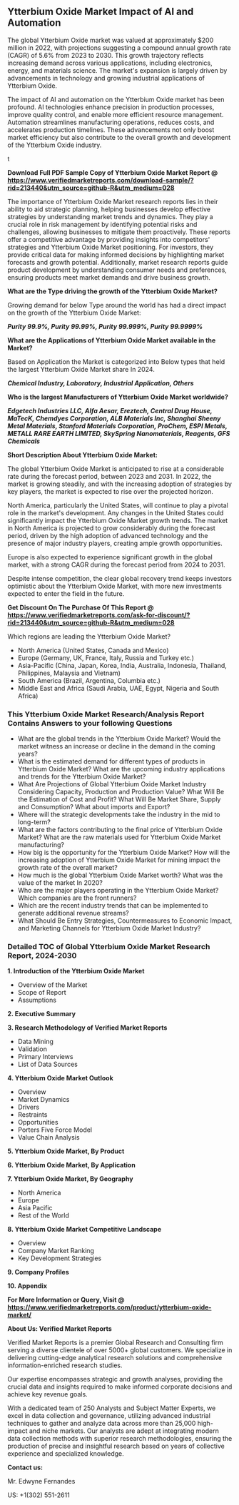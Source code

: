 <h2>Ytterbium Oxide Market Impact of AI and Automation</h2><p>The global Ytterbium Oxide market was valued at approximately $200 million in 2022, with projections suggesting a compound annual growth rate (CAGR) of 5.6% from 2023 to 2030. This growth trajectory reflects increasing demand across various applications, including electronics, energy, and materials science. The market's expansion is largely driven by advancements in technology and growing industrial applications of Ytterbium Oxide.</p><p>The impact of AI and automation on the Ytterbium Oxide market has been profound. AI technologies enhance precision in production processes, improve quality control, and enable more efficient resource management. Automation streamlines manufacturing operations, reduces costs, and accelerates production timelines. These advancements not only boost market efficiency but also contribute to the overall growth and development of the Ytterbium Oxide industry.</p>t</p><p id="" class=""><strong>Download Full PDF Sample Copy of Ytterbium Oxide Market Report @ <a href="https://www.verifiedmarketreports.com/download-sample/?rid=213440&utm_source=github-R&utm_medium=028" target="_blank">https://www.verifiedmarketreports.com/download-sample/?rid=213440&utm_source=github-R&utm_medium=028</a></strong></p><p>The importance of&nbsp;Ytterbium Oxide Market research reports lies in their ability to aid strategic planning, helping businesses develop effective strategies by understanding market trends and dynamics. They play a crucial role in risk management by identifying potential risks and challenges, allowing businesses to mitigate them proactively. These reports offer a competitive advantage by providing insights into competitors' strategies and Ytterbium Oxide Market positioning. For investors, they provide critical data for making informed decisions by highlighting market forecasts and growth potential. Additionally, market research reports guide product development by understanding consumer needs and preferences, ensuring products meet market demands and drive business growth.</p><p><strong>What are the&nbsp;Type driving the growth of the Ytterbium Oxide Market?</strong></p><p id="" class="">Growing demand for below Type around the world has had a direct impact on the growth of the Ytterbium Oxide Market:</p><em><strong>Purity 99.9%, Purity 99.99%, Purity 99.999%, Purity 99.9999%</strong></em></p><strong>What are the&nbsp;Applications&nbsp;of Ytterbium Oxide Market available in the Market?</strong></p><p id="" class="">Based on Application the Market is categorized into Below types that held the largest Ytterbium Oxide Market share In 2024.</p><em><strong>Chemical Industry, Laboratory, Industrial Application, Others</strong></em></p><strong>Who is the largest Manufacturers of Ytterbium Oxide Market worldwide?</strong></p><p><em><strong>Edgetech Industries LLC, Alfa Aesar, Ereztech, Central Drug House, MaTecK, Chemdyes Corporation, ALB Materials Inc, Shanghai Sheeny Metal Materials, Stanford Materials Corporation, ProChem, ESPI Metals, METALL RARE EARTH LIMITED, SkySpring Nanomaterials, Reagents, GFS Chemicals</strong></em></p><p id="" class=""><strong>Short Description About Ytterbium Oxide Market:</strong></p><p>The global Ytterbium Oxide Market is anticipated to rise at a considerable rate during the forecast period, between 2023 and 2031. In 2022, the market is growing steadily, and with the increasing adoption of strategies by key players, the market is expected to rise over the projected horizon.</p><p>North America, particularly the United States, will continue to play a pivotal role in the market's development. Any changes in the United States could significantly impact the Ytterbium Oxide Market growth trends. The market in North America is projected to grow considerably during the forecast period, driven by the high adoption of advanced technology and the presence of major industry players, creating ample growth opportunities.</p><p>Europe is also expected to experience significant growth in the global market, with a strong CAGR during the forecast period from 2024 to 2031.</p><p>Despite intense competition, the clear global recovery trend keeps investors optimistic about the Ytterbium Oxide Market, with more new investments expected to enter the field in the future.</p><p id="" class=""><strong>Get Discount On The Purchase Of This Report @ <a href="https://www.verifiedmarketreports.com/ask-for-discount/?rid=213440&utm_source=github-R&utm_medium=028" target="_blank">https://www.verifiedmarketreports.com/ask-for-discount/?rid=213440&utm_source=github-R&utm_medium=028</a></strong></p>Which regions are leading the Ytterbium Oxide Market?</p><ul><li>North America (United States, Canada and Mexico)</li><li>Europe (Germany, UK, France, Italy, Russia and Turkey etc.)</li><li>Asia-Pacific (China, Japan, Korea, India, Australia, Indonesia, Thailand, Philippines, Malaysia and Vietnam)</li><li>South America (Brazil, Argentina, Columbia etc.)</li><li>Middle East and Africa (Saudi Arabia, UAE, Egypt, Nigeria and South Africa)</li></ul><h3 id="" class="">This Ytterbium Oxide Market Research/Analysis Report Contains Answers to your following Questions</h3><ul><li>What are the global trends in the Ytterbium Oxide Market? Would the market witness an increase or decline in the demand in the coming years?</li><li>What is the estimated demand for different types of products in Ytterbium Oxide Market? What are the upcoming industry applications and trends for the Ytterbium Oxide Market?</li><li>What Are Projections of Global Ytterbium Oxide Market Industry Considering Capacity, Production and Production Value? What Will Be the Estimation of Cost and Profit? What Will Be Market Share, Supply and Consumption? What about imports and Export?</li><li>Where will the strategic developments take the industry in the mid to long-term?</li><li>What are the factors contributing to the final price of Ytterbium Oxide Market? What are the raw materials used for Ytterbium Oxide Market manufacturing?</li><li>How big is the opportunity for the Ytterbium Oxide Market? How will the increasing adoption of Ytterbium Oxide Market for mining impact the growth rate of the overall market?</li><li>How much is the global Ytterbium Oxide Market worth? What was the value of the market In 2020?</li><li>Who are the major players operating in the Ytterbium Oxide Market? Which companies are the front runners?</li><li>Which are the recent industry trends that can be implemented to generate additional revenue streams?</li><li>What Should Be Entry Strategies, Countermeasures to Economic Impact, and Marketing Channels for Ytterbium Oxide Market Industry?</li></ul><h3 id="" class="">Detailed TOC of Global Ytterbium Oxide Market Research Report, 2024-2030</h3><p id="" class=""><strong>1. Introduction of the Ytterbium Oxide Market</strong></p><ul><li>Overview of the Market</li><li>Scope of Report</li><li>Assumptions</li></ul><p id="" class=""><strong>2. Executive Summary</strong></p><p id="" class=""><strong>3. Research Methodology of Verified Market Reports</strong></p><ul><li>Data Mining</li><li>Validation</li><li>Primary Interviews</li><li>List of Data Sources</li></ul><p id="" class=""><strong>4. Ytterbium Oxide Market Outlook</strong></p><ul><li>Overview</li><li>Market Dynamics</li><li>Drivers</li><li>Restraints</li><li>Opportunities</li><li>Porters Five Force Model</li><li>Value Chain Analysis</li></ul><p id="" class=""><strong>5. Ytterbium Oxide Market, By Product</strong></p><p id="" class=""><strong>6. Ytterbium Oxide Market, By Application</strong></p><p id="" class=""><strong>7. Ytterbium Oxide Market, By Geography</strong></p><ul><li>North America</li><li>Europe</li><li>Asia Pacific</li><li>Rest of the World</li></ul><p id="" class=""><strong>8. Ytterbium Oxide Market Competitive Landscape</strong></p><ul><li>Overview</li><li>Company Market Ranking</li><li>Key Development Strategies</li></ul><p id="" class=""><strong>9. Company Profiles</strong></p><p id="" class=""><strong>10. Appendix</strong></p><p id="" class=""><strong>For More Information or Query, Visit @ <a href="https://www.verifiedmarketreports.com/product/ytterbium-oxide-market/" target="_blank">https://www.verifiedmarketreports.com/product/ytterbium-oxide-market/</a></strong></p><p id="" class=""><strong>About Us: Verified Market Reports</strong></p><p id="" class="">Verified Market Reports is a premier Global Research and Consulting firm serving a diverse clientele of over 5000+ global customers. We specialize in delivering cutting-edge analytical research solutions and comprehensive information-enriched research studies.</p><p id="" class="">Our expertise encompasses strategic and growth analyses, providing the crucial data and insights required to make informed corporate decisions and achieve key revenue goals.</p><p id="" class="">With a dedicated team of 250 Analysts and Subject Matter Experts, we excel in data collection and governance, utilizing advanced industrial techniques to gather and analyze data across more than 25,000 high-impact and niche markets. Our analysts are adept at integrating modern data collection methods with superior research methodologies, ensuring the production of precise and insightful research based on years of collective experience and specialized knowledge.</p><p id="" class=""><strong>Contact us:</strong></p><p id="" class="">Mr. Edwyne Fernandes</p><p id="" class="">US: +1(302) 551-2611</p>